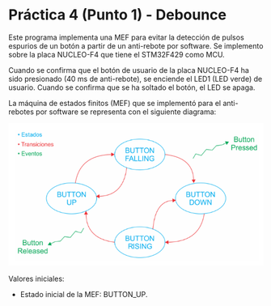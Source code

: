 # Práctica 4 (Punto 1) - Debounce

Este programa implementa una MEF para evitar la detección de pulsos espurios de un botón a partir de un anti-rebote por software. Se implemento sobre la placa NUCLEO-F4 que tiene el STM32F429 como MCU.

Cuando se confirma que el botón de usuario de la placa NUCLEO-F4 ha sido presionado (40 ms de anti-rebote), se enciende el LED1 (LED verde) de usuario. Cuando se confirma que se ha soltado el botón, el LED se apaga.

La máquina de estados finitos (MEF) que se implementó para el anti-rebotes por software se representa con el siguiente diagrama:

![alt text](image.png)

Valores iniciales:
- Estado inicial de la MEF: BUTTON_UP.
